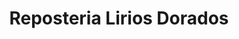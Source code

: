 ---
title: "Reposteria Lirios Dorados"
url: /tegucigalpa/reposteria-lirios-dorados/
shop: panadería
---